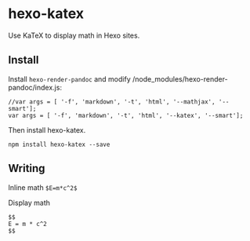 # hexo-katex

Use KaTeX to display math in Hexo sites.

## Install 

Install `hexo-render-pandoc` and modify /node_modules/hexo-render-pandoc/index.js:

```
//var args = [ '-f', 'markdown', '-t', 'html', '--mathjax', '--smart'];
var args = [ '-f', 'markdown', '-t', 'html', '--katex', '--smart'];
```

Then install hexo-katex.

```
npm install hexo-katex --save
```

## Writing

Inline math `$E=m*c^2$`

Display math  

```
$$
E = m * c^2
$$
```
